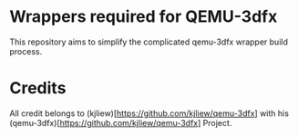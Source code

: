 # Wrappers required for QEMU-3dfx
This repository aims to simplify the complicated qemu-3dfx wrapper build process.

# Credits
All credit belongs to (kjliew)[https://github.com/kjliew/qemu-3dfx] with his (qemu-3dfx)[https://github.com/kjliew/qemu-3dfx] Project.